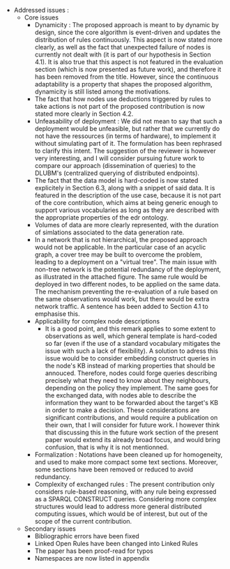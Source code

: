 - Addressed issues :
  - Core issues
    - Dynamicity : The proposed approach is meant to by dynamic by design, since the core algorithm is event-driven and updates the distribution of rules continuously. This aspect is now stated more clearly, as well as the fact that unexpected failure of nodes is currently not dealt with (it is part of our hypothesis in Section 4.1). It is also true that this aspect is not featured in the evaluation section (which is now presented as future work), and therefore it has been removed from the title. However, since the continuous adaptability is a property that shapes the proposed algorithm, dynamicity is still listed among the motivations.
    - The fact that how nodes use deductions triggered by rules to take actions is not part of the proposed contribution is now stated more clearly in Section 4.2.
    - Unfeasability of deployment : We did not mean to say that such a deployment would be unfeasible, but rather that we currently do not have the ressources (in terms of hardware), to implement it without simulating part of it. The formulation has been rephrased to clarify this intent. The suggestion of the reviewer is however very interesting, and I will consider pursuing future work to compare our approach (dissemination of queries) to the DLUBM's (centralized querying of distributed endpoints).
    - The fact that the data model is hard-coded is now stated explicitely in Section 6.3, along with a snippet of said data. It is featured in the description of the use case, because it is not part of the core contribution, which aims at being generic enough to support various vocabularies as long as they are described with the appropriate properties of the edr ontology.
    - Volumes of data are more clearly represented, with the duration of simlations associated to the data generation rate.
    - In a network that is not hierarchical, the proposed approach would not be applicable. In the particular case of an acyclic graph, a cover tree may be built to overcome the problem, leading to a deployment on a "virtual tree". The main issue with non-tree network is the potential redundancy of the deployment, as illustrated in the attached figure. The same rule would be deployed in two different nodes, to be applied on the same data. The mechanism preventing the re-evaluation of a rule based on the same observations would work, but there would be extra network traffic. A sentence has been added to Section 4.1 to emphasise this.
    - Applicability for complex node descriptions
        - It is a good point, and this remark applies to some extent to observations as well, which general template is hard-coded so far (even if the use of a standard vocabulary mitigates the issue with such a lack of flexibility). A solution to adress this issue would be to consider embedding construct queries in the node's KB instead of marking properties that should be annouced. Therefore, nodes could forge queries describing precisely what they need to know about they neighbours, depending on the policy they implement. The same goes for the exchanged data, with nodes able to describe the information they want to be forwarded about the target's KB in order to make a decision. These considerations are significant contributions, and would require a publication on their own, that I will consider for future work. I however think that discussing this in the future work section of the present paper would extend its already broad focus, and would bring confusion, that is why it is not mentionned.
    - Formalization : Notations have been cleaned up for homogeneity, and used to make more compact some text sections. Moreover, some sections have been removed or reduced to avoid redundancy.
    - Complexity of exchanged rules : The present contribution only considers rule-based reasoning, with any rule being expressed as a SPARQL CONSTRUCT queries. Considering more complex structures would lead to address more general distributed computing issues, which would be of interest, but out of the scope of the current contribution.  
  - Secondary issues
    - Bibliographic errors have been fixed
    - Linked Open Rules have been changed into Linked Rules
    - The paper has been proof-read for typos
    - Namespaces are now listed in appendix
